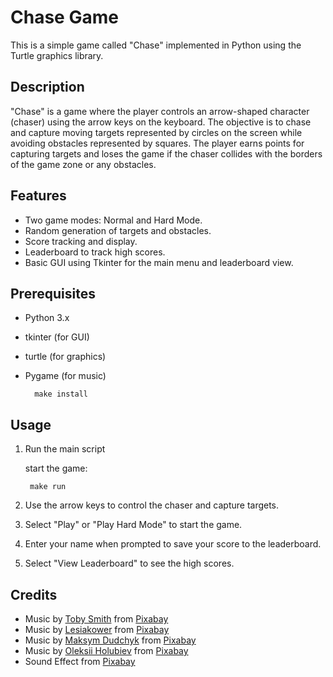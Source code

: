 # Chase Game

This is a simple game called "Chase" implemented in Python using the Turtle graphics library.

## Description

"Chase" is a game where the player controls an arrow-shaped character (chaser) using the arrow keys on the keyboard. The objective is to chase and capture moving targets represented by circles on the screen while avoiding obstacles represented by squares. The player earns points for capturing targets and loses the game if the chaser collides with the borders of the game zone or any obstacles.


## Features

- Two game modes: Normal and Hard Mode.
- Random generation of targets and obstacles.
- Score tracking and display.
- Leaderboard to track high scores.
- Basic GUI using Tkinter for the main menu and leaderboard view.


## Prerequisites

- Python 3.x
- tkinter (for GUI)
- turtle (for graphics)
- Pygame (for music)

        make install

## Usage

1. Run the main script

   start the game:

        make run

2. Use the arrow keys to control the chaser and capture targets.

3. Select "Play" or "Play Hard Mode" to start the game.

4. Enter your name when prompted to save your score to the leaderboard.

5. Select "View Leaderboard" to see the high scores.


## Credits
- Music by [Toby Smith](https://pixabay.com/users/tobylane-15168815/?utm_source=link-attribution&utm_medium=referral&utm_campaign=music&utm_content=115826) from [Pixabay](https://pixabay.com/music//?utm_source=link-attribution&utm_medium=referral&utm_campaign=music&utm_content=115826)
- Music by [Lesiakower](https://pixabay.com/users/lesiakower-25701529/?utm_source=link-attribution&utm_medium=referral&utm_campaign=music&utm_content=173553) from [Pixabay](https://pixabay.com//?utm_source=link-attribution&utm_medium=referral&utm_campaign=music&utm_content=173553)
- Music by <a href="https://pixabay.com/users/white_records-32584949/?utm_source=link-attribution&utm_medium=referral&utm_campaign=music&utm_content=223905">Maksym Dudchyk</a> from <a href="https://pixabay.com/music//?utm_source=link-attribution&utm_medium=referral&utm_campaign=music&utm_content=223905">Pixabay</a>
- Music by <a href="https://pixabay.com/users/loksii-40853646/?utm_source=link-attribution&utm_medium=referral&utm_campaign=music&utm_content=211881">Oleksii Holubiev</a> from <a href="https://pixabay.com/music//?utm_source=link-attribution&utm_medium=referral&utm_campaign=music&utm_content=211881">Pixabay</a>
- Sound Effect from <a href="https://pixabay.com/?utm_source=link-attribution&utm_medium=referral&utm_campaign=music&utm_content=38511">Pixabay</a>

